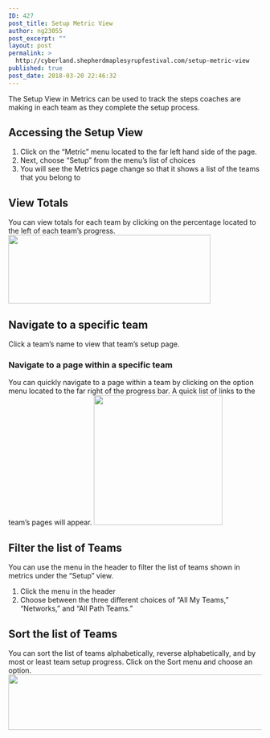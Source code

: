 ```yaml
---
ID: 427
post_title: Setup Metric View
author: ng23055
post_excerpt: ""
layout: post
permalink: >
  http://cyberland.shepherdmaplesyrupfestival.com/setup-metric-view
published: true
post_date: 2018-03-20 22:46:32
---
```

The Setup View in Metrics can be used to track the steps coaches are making in each team as they complete the setup process.
<h2>Accessing the Setup View</h2>
<ol>
 	<li>Click on the “Metric” menu located to the far left hand side of the page.</li>
 	<li>Next, choose “Setup” from the menu’s list of choices</li>
 	<li>You will see the Metrics page change so that it shows a list of the teams that you belong to</li>
</ol>
<h2>View Totals</h2>
You can view totals for each team by clicking on the percentage located to the left of each team’s progress.

<img title="" src="http://cyberland.shepherdmaplesyrupfestival.com/wp-content/uploads/2018/03/null-7.png" alt="" width="402" height="136" />
<h2>Navigate to a specific team</h2>
Click a team’s name to view that team’s setup page.
<h3>Navigate to a page within a specific team</h3>
You can quickly navigate to a page within a team by clicking on the option menu located to the far right of the progress bar. A quick list of links to the team’s pages will appear.

<img title="" src="http://cyberland.shepherdmaplesyrupfestival.com/wp-content/uploads/2018/03/null-8.png" alt="" width="256" height="258" />
<h2>Filter the list of Teams</h2>
You can use the menu in the header to filter the list of teams shown in metrics under the “Setup” view.
<ol>
 	<li>Click the menu in the header</li>
 	<li>Choose between the three different choices of “All My Teams,” “Networks,” and “All Path Teams.”</li>
</ol>
<h2>Sort the list of Teams</h2>
You can sort the list of teams alphabetically, reverse alphabetically, and by most or least team setup progress. Click on the Sort menu and choose an option.

<img title="" src="http://cyberland.shepherdmaplesyrupfestival.com/wp-content/uploads/2018/03/null-10.png" alt="" width="624" height="110" />